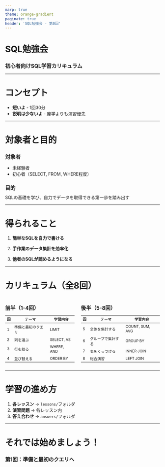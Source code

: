```yaml
---
marp: true
theme: orange-gradient
paginate: true
header: 'SQL勉強会 - 第0回'
---
```


<!-- _class: lead -->

# SQL勉強会

## 初心者向けSQL学習カリキュラム

---

# コンセプト

- **短いよ** - 1回30分
- **説明は少ないよ** - 座学よりも演習優先

---

# 対象者と目的

## 対象者
- 未経験者
- 初心者（SELECT, FROM, WHERE程度）

## 目的
<div class="check">SQLの基礎を学び、自力でデータを取得できる第一歩を踏み出す</div>

---

# 得られること

1. **簡単なSQLを自力で書ける**

2. **手作業のデータ集計を効率化**

3. **他者のSQLが読めるようになる**

---

# カリキュラム（全8回）

<style scoped>
.columns {
  display: grid;
  grid-template-columns: 1fr 1fr;
  gap: 2em;
}
table { 
  font-size: 0.85em; 
  width: 100%;
}
td, th { 
  padding: 0.3em 0.5em; 
}
h2 {
  font-size: 1.2em;
  margin-bottom: 0.5em;
}
</style>

<div class="columns">
<div>

## 前半（1-4回）

| 回 | テーマ | 学習内容 |
|----|--------|----------|
| 1 | 準備と最初のクエリ | LIMIT |
| 2 | 列を選ぶ | SELECT, AS |
| 3 | 行を絞る | WHERE, AND |
| 4 | 並び替える | ORDER BY |

</div>
<div>

## 後半（5-8回）

| 回 | テーマ | 学習内容 |
|----|--------|----------|
| 5 | 全体を集計する | COUNT, SUM, AVG |
| 6 | グループで集計する | GROUP BY |
| 7 | 表をくっつける | INNER JOIN |
| 8 | 総合演習 | LEFT JOIN |

</div>
</div>

---

# 学習の進め方

1. **各レッスン** → `lessons/`フォルダ
2. **演習問題** → 各レッスン内
3. **答え合わせ** → `answers/`フォルダ

---

<!-- _class: lead -->

# それでは始めましょう！

## 第1回：準備と最初のクエリへ
